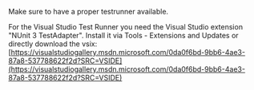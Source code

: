 Make sure to have a proper testrunner available.

For the Visual Studio Test Runner you need the Visual Studio extension "NUnit 3 TestAdapter".
Install it via Tools - Extensions and Updates or directly download the vsix: [https://visualstudiogallery.msdn.microsoft.com/0da0f6bd-9bb6-4ae3-87a8-537788622f2d?SRC=VSIDE](https://visualstudiogallery.msdn.microsoft.com/0da0f6bd-9bb6-4ae3-87a8-537788622f2d?SRC=VSIDE)